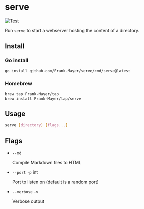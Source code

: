 # serve

[![Test](https://github.com/Frank-Mayer/serve/actions/workflows/test.yml/badge.svg)](https://github.com/Frank-Mayer/serve/actions/workflows/test.yml)

Run `serve` to start a webserver hosting the content of a directory.

## Install

### Go install

```bash
go install github.com/Frank-Mayer/serve/cmd/serve@latest
```

### Homebrew

```sh
brew tap Frank-Mayer/tap
brew install Frank-Mayer/tap/serve
```

## Usage

```bash
serve [directory] [flags...]
```

## Flags

- `--md`

  Compile Markdown files to HTML

- `--port` `-p` int

  Port to listen on (default is a random port)

- `--verbose` `-v`

  Verbose output
